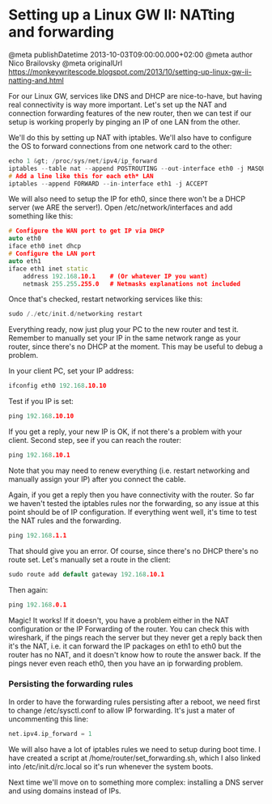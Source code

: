 # Setting up a Linux GW II: NATting and forwarding

@meta publishDatetime 2013-10-03T09:00:00.000+02:00
@meta author Nico Brailovsky
@meta originalUrl https://monkeywritescode.blogspot.com/2013/10/setting-up-linux-gw-ii-natting-and.html

For our Linux GW, services like DNS and DHCP are nice-to-have, but having real connectivity is way more important. Let's set up the NAT and connection forwarding features of the new router, then we can test if our setup is working properly by pinging an IP of one LAN from the other.

We'll do this by setting up NAT with iptables. We'll also have to configure the OS to forward connections from one network card to the other:

```c++
echo 1 &gt; /proc/sys/net/ipv4/ip_forward
iptables --table nat --append POSTROUTING --out-interface eth0 -j MASQUERADE
# Add a line like this for each eth* LAN
iptables --append FORWARD --in-interface eth1 -j ACCEPT
```

We will also need to setup the IP for eth0, since there won't be a DHCP server (we ARE the server!). Open /etc/network/interfaces and add something like this:

```c++
# Configure the WAN port to get IP via DHCP
auto eth0
iface eth0 inet dhcp
# Configure the LAN port
auto eth1
iface eth1 inet static
	address 192.168.10.1	# (Or whatever IP you want)
	netmask	255.255.255.0	# Netmasks explanations not included
```

Once that's checked, restart networking services like this:

```c++
sudo /./etc/init.d/networking restart
```

Everything ready, now just plug your PC to the new router and test it. Remember to manually set your IP in the same network range as your router, since there's no DHCP at the moment. This may be useful to debug a problem.

In your client PC, set your IP address:

```c++
ifconfig eth0 192.168.10.10
```

Test if you IP is set:

```c++
ping 192.168.10.10
```

If you get a reply, your new IP is OK, if not there's a problem with your client. Second step, see if you can reach the router:

```c++
ping 192.168.10.1
```

Note that you may need to renew everything (i.e. restart networking and manually assign your IP) after you connect the cable.

Again, if you get a reply then you have connectivity with the router. So far we haven't tested the iptables rules nor the forwarding, so any issue at this point should be of IP configuration. If everything went well, it's time to test the NAT rules and the forwarding.

```c++
ping 192.168.1.1
```

That should give you an error. Of course, since there's no DHCP there's no route set. Let's manually set a route in the client:

```c++
sudo route add default gateway 192.168.10.1
```

Then again:

```c++
ping 192.168.0.1
```

Magic! It works! If it doesn't, you have a problem either in the NAT configuration or the IP Forwarding of the router. You can check this with wireshark, if the pings reach the server but they never get a reply back then it's the NAT, i.e. it can forward the IP packages on eth1 to eth0 but the router has no NAT, and it doesn't know how to route the answer back. If the pings never even reach eth0, then you have an ip forwarding problem.

### Persisting the forwarding rules

In order to have the forwarding rules persisting after a reboot, we need first to change /etc/sysctl.conf to allow IP forwarding. It's just a mater of uncommenting this line:

```c++
net.ipv4.ip_forward = 1
```

We will also have a lot of iptables rules we need to setup during boot time. I have created a script at /home/router/set\_forwarding.sh, which I also linked into /etc/init.d/rc.local so it's run whenever the system boots.

Next time we'll move on to something more complex: installing a DNS server and using domains instead of IPs.

